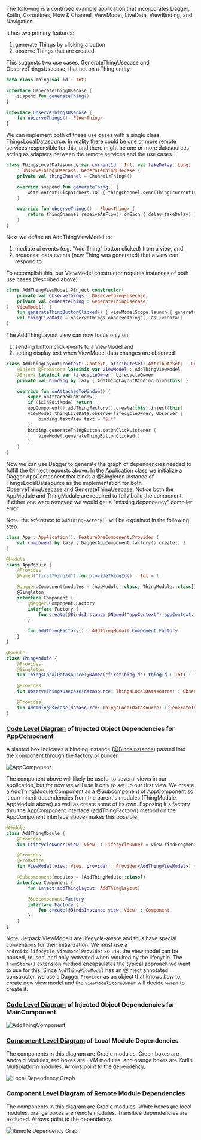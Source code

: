 The following is a contrived example application that incorporates 
Dagger, Kotlin, Coroutines, Flow & Channel, ViewModel, LiveData, ViewBinding, and Navigation. 
 
It has two primary features:
1. generate Things by clicking a button
2. observe Things that are created. 

This suggests two use cases, GenerateThingUsecase and ObserveThingsUsecase, 
that act on a Thing entity.

```kotlin
data class Thing(val id : Int)

interface GenerateThingUsecase {
    suspend fun generateThing()
}

interface ObserveThingsUsecase {
    fun observeThings(): Flow<Thing>
}
```

We can implement both of these use cases with a single class, ThingsLocalDatasource.
In reality there could be one or more remote services responsible for this, and there might be one
or more datasources acting as adapters between the remote services and the use cases.

```kotlin
class ThingsLocalDatasource(var currentId : Int, val fakeDelay: Long)
    : ObserveThingsUsecase, GenerateThingUsecase {
    private val thingChannel = Channel<Thing>()

    override suspend fun generateThing() {
        withContext(Dispatchers.IO) { thingChannel.send(Thing(currentId++)) }
    }

    override fun observeThings() : Flow<Thing> {
        return thingChannel.receiveAsFlow().onEach { delay(fakeDelay) }.flowOn(Dispatchers.IO)
    }
}
```

Next we define an AddThingViewModel to:
1) mediate ui events (e.g. "Add Thing" button clicked) from a view, and
2) broadcast data events (new Thing was generated) that a view can respond to.

To accomplish this, our ViewModel constructor requires instances of both use cases (described above).
```kotlin
class AddThingViewModel @Inject constructor(
    private val observeThings : ObserveThingsUsecase,
    private val generateThing : GenerateThingUsecase,
) : ViewModel() {
    fun generateThingButtonClicked() { viewModelScope.launch { generateThing.generateThing() } }
    val thingLiveData = observeThings.observeThings().asLiveData()
}
```

The AddThingLayout view can now focus only on:
1) sending button click events to a ViewModel and
2) setting display text when ViewModel data changes are observed

```kotlin
class AddThingLayout(context: Context, attributeSet: AttributeSet) : ConstraintLayout(context, attributeSet) {
    @Inject @FromStore lateinit var viewModel : AddThingViewModel
    @Inject lateinit var lifecycleOwner: LifecycleOwner
    private val binding by lazy { AddThingLayoutBinding.bind(this) }

    override fun onAttachedToWindow() {
        super.onAttachedToWindow()
        if (isInEditMode) return
        appComponent().addThingFactory().create(this).inject(this)
        viewModel.thingLiveData.observe(lifecycleOwner, Observer {
            binding.textView.text = "$it"
        })
        binding.generateThingButton.setOnClickListener {
            viewModel.generateThingButtonClicked()
        }
    }
}
```
Now we can use Dagger to generate the graph of dependencies needed to fulfill the @Inject requests above.
In the Application class we initialize a Dagger AppComponent that
binds a @Singleton instance of ThingsLocalDatasource as the implementation for both ObserveThingUsecase and GenerateThingUsecase.
Notice both the AppModule and ThingModule are required to fully build the component.  
If either one were removed we would get a "missing dependency" compiler error.

Note: the reference to `addThingFactory()` will be explained in the following step.

```kotlin
class App : Application(), FeatureOneComponent.Provider {
    val component by lazy { DaggerAppComponent.factory().create() }
}

@Module
class AppModule {
    @Provides
    @Named("firstThingId") fun provideThingId() : Int = 1

    @dagger.Component(modules = [AppModule::class, ThingModule::class])
    @Singleton
    interface Component {
        @dagger.Component.Factory
        interface Factory {
            fun create(@BindsInstance @Named("appContext") appContext: Context) : Component
        }

        fun addThingFactory() : AddThingModule.Component.Factory
    }
}

@Module
class ThingModule {
    @Provides
    @Singleton
    fun ThingsLocalDatasource(@Named("firstThingId") thingId : Int) : ThingsLocalDatasource = ThingsLocalDatasource(thingId, 1000L)

    @Provides
    fun ObserveThingsUsecase(datasource: ThingsLocalDatasource) : ObserveThingsUsecase = datasource

    @Provides
    fun AddThingUsecase(datasource: ThingsLocalDatasource) : GenerateThingUsecase = datasource
}
```
### [Code Level Diagram](https://c4model.com/#CodeDiagram) of Injected Object Dependencies for AppComponent
A slanted box indicates a binding instance ([@BindsInstance](https://dagger.dev/api/2.28/dagger/BindsInstance.html)) passed into the component through the factory or builder. 

<img src="docs/com.example.myapplication.AppModule.Component.svg" alt="AppComponent"/>

The component above will likely be useful to several views in our application, but for now we will
use it only to set up our first view. We create a AddThingModule.Component as a @Subcomponent of AppComponent so it can inherit dependencies from the
parent's modules (ThingModule, AppModule above) as well as create some of its own.  Exposing it's
factory thru the AppComponent interface (addThingFactory() method on the AppComponent interface above) makes this possible.

```kotlin
@Module
class AddThingModule {
    @Provides
    fun LifecycleOwner(view: View) : LifecycleOwner = view.findFragment()

    @Provides
    @FromStore
    fun ViewModel(view: View, provider : Provider<AddThingViewModel>) = provider.fromStore(view.findFragment())

    @Subcomponent(modules = [AddThingModule::class])
    interface Component {
        fun inject(addThingLayout: AddThingLayout)

        @Subcomponent.Factory
        interface Factory {
            fun create(@BindsInstance view: View) : Component
        }
    }
}
``` 

Note: Jetpack ViewModels are lifecycle-aware and thus have special conventions for their initialization.
We must use a `androidx.lifecycle.ViewModelProvider` so that the view model can be paused, reused, and 
only recreated when required by the lifecycle.  The `fromStore()` extension method encapsulates the 
typical approach we want to use for this.  Since `AddThingViewModel` has an @Inject annotated constructor,
we use a Dagger `Provider` as an object that knows *how* to create new view model and the `ViewModelStoreOwner`
will decide *when* to create it.   

### [Code Level Diagram](https://c4model.com/#CodeDiagram) of Injected Object Dependencies for MainComponent
<img src="docs/com.example.myapplication.AddThingModule.Component.svg" alt="AddThingComponent"/>

### [Component Level Diagram](https://c4model.com/#ComponentDiagram) of Local Module Dependencies
The components in this diagram are Gradle modules. Green boxes are Android Modules, red boxes are JVM modules, and orange boxes are Kotlin Multiplatform modules.  Arrows point to the dependency. 

<img src="docs/project.dot.png" alt="Local Dependency Graph"/>

### [Component Level Diagram](https://c4model.com/#ComponentDiagram) of Remote Module Dependencies 
The components in this diagram are Gradle modules.  White boxes are local modules, orange boxes are remote modules. Transitive dependencies are excluded. Arrows point to the dependency.

<img src="docs/dependency-graph-my-generator.png" alt="Remote Dependency Graph"/>
